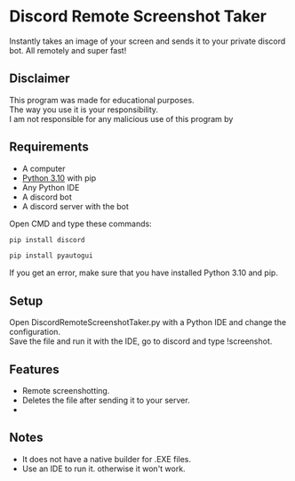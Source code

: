 # Discord Remote Screenshot Taker
Instantly takes an image of your screen and sends it to your private discord bot. All remotely and super fast!
## Disclaimer
This program was made for educational purposes.  
The way you use it is your responsibility.  
I am not responsible for any malicious use of this program by 

## Requirements

- A computer
- [Python 3.10](https://www.python.org) with pip
- Any Python IDE
- A discord bot
- A discord server with the bot

Open CMD and type these commands:

```bash
pip install discord
```
```bash
pip install pyautogui
```
If you get an error, make sure that you have installed Python 3.10 and pip.

## Setup
Open DiscordRemoteScreenshotTaker.py with a Python IDE and change the configuration.  
Save the file and run it with the IDE, go to discord and type !screenshot.

## Features
- Remote screenshotting.
- Deletes the file after sending it to your server.
- 

## Notes

- It does not have a native builder for .EXE files.
- Use an IDE to run it. otherwise it won't work.

